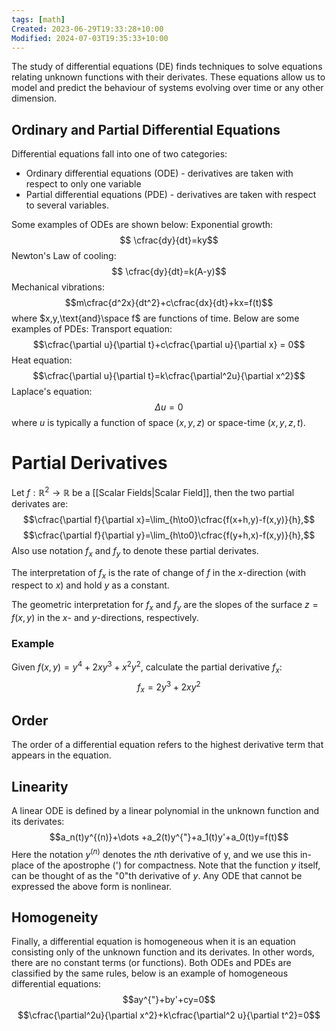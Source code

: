```yaml
---
tags: [math]
Created: 2023-06-29T19:33:28+10:00
Modified: 2024-07-03T19:35:33+10:00
---
```

The study of differential equations (DE) finds techniques to solve equations relating unknown functions with their derivates. These equations allow us to model and predict the behaviour of systems evolving over time or any other dimension.

## Ordinary and Partial Differential Equations
Differential equations fall into one of two categories:
- Ordinary differential equations (ODE) - derivatives are taken with respect to only one variable 
- Partial differential equations (PDE) - derivatives are taken with respect to several variables.

Some examples of ODEs are shown below:
Exponential growth:
$$ \cfrac{dy}{dt}=ky$$ Newton's Law of cooling:
$$ \cfrac{dy}{dt}=k(A-y)$$
Mechanical vibrations:
$$m\cfrac{d^2x}{dt^2}+c\cfrac{dx}{dt}+kx=f(t)$$
where $x,y,\text{and}\space f$ are functions of time.
Below are some examples of PDEs:
Transport equation:
$$\cfrac{\partial u}{\partial t}+c\cfrac{\partial u}{\partial x} = 0$$
Heat equation:
$$\cfrac{\partial u}{\partial t}=k\cfrac{\partial^2u}{\partial x^2}$$
Laplace's equation:
$$\Delta u=0$$
where $u$ is typically a function of space ($x,y,z$) or space-time ($x,y,z,t$).

# Partial Derivatives
Let $f:\mathbb{R}^2\to\mathbb{R}$ be a [[Scalar Fields|Scalar Field]], then the two partial derivates are:
$$\cfrac{\partial f}{\partial x}=\lim_{h\to0}\cfrac{f(x+h,y)-f(x,y)}{h},$$
$$\cfrac{\partial f}{\partial y}=\lim_{h\to0}\cfrac{f(y+h,x)-f(x,y)}{h},$$
Also use notation $f_x$ and $f_y$ to denote these partial derivates.

The interpretation of $f_x$ is the rate of change of $f$ in the $x$-direction (with respect to $x$) and hold $y$ as a constant.

The geometric interpretation for $f_x$ and $f_y$ are the slopes of the surface $z=f(x,y)$ in the $x$- and $y$-directions, respectively.

### Example
Given $f(x,y)=y^4+2xy^3+x^2y^2$, calculate the partial derivative $f_x$:
$$f_x=2y^3+2xy^2$$


## Order
The order of a differential equation refers to the highest derivative term that appears in the equation.

## Linearity
A linear ODE is defined by a linear polynomial in the unknown function and its derivates:
$$a_n(t)y^{(n)}+\dots +a_2(t)y^{"}+a_1(t)y'+a_0(t)y=f(t)$$
Here the notation $y^{(n)}$ denotes the $n$th derivative of y, and we use this in-place of the apostrophe (') for compactness. Note that the function $y$ itself, can be thought of as the "0"th derivative of $y$. 
Any ODE that cannot be expressed the above form is nonlinear.

## Homogeneity 
Finally, a differential equation is homogeneous when it is an equation consisting only of the unknown function and its derivates. In other words, there are no constant terms (or functions). 
Both ODEs and PDEs are classified by the same rules, below is an example of homogeneous differential equations:
$$ay^{"}+by'+cy=0$$
$$\cfrac{\partial^2u}{\partial x^2}+k\cfrac{\partial^2 u}{\partial t^2}=0$$
